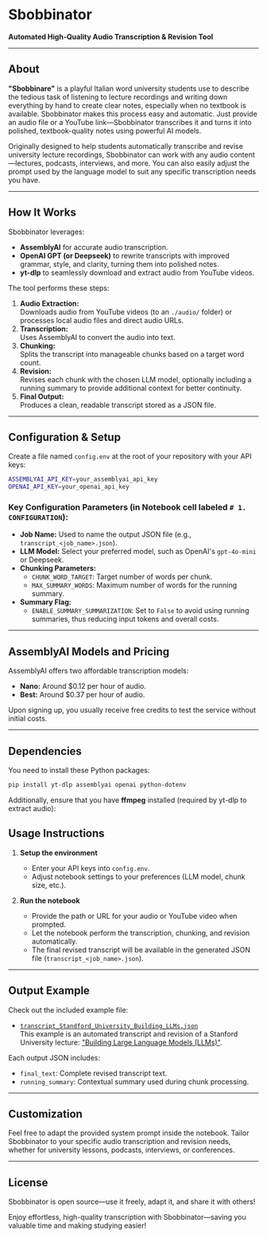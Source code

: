 # Sbobbinator

**Automated High-Quality Audio Transcription & Revision Tool**

---

## About

**"Sbobbinare"** is a playful Italian word university students use to describe the tedious task of listening to lecture recordings and writing down everything by hand to create clear notes, especially when no textbook is available. Sbobbinator makes this process easy and automatic. Just provide an audio file or a YouTube link—Sbobbinator transcribes it and turns it into polished, textbook-quality notes using powerful AI models.  

Originally designed to help students automatically transcribe and revise university lecture recordings, Sbobbinator can work with any audio content—lectures, podcasts, interviews, and more. You can also easily adjust the prompt used by the language model to suit any specific transcription needs you have.

---

## How It Works

Sbobbinator leverages:

- **AssemblyAI** for accurate audio transcription.
- **OpenAI GPT (or Deepseek)** to rewrite transcripts with improved grammar, style, and clarity, turning them into polished notes.
- **yt-dlp** to seamlessly download and extract audio from YouTube videos.

The tool performs these steps:

1. **Audio Extraction:**  
   Downloads audio from YouTube videos (to an `./audio/` folder) or processes local audio files and direct audio URLs.
2. **Transcription:**  
   Uses AssemblyAI to convert the audio into text.
3. **Chunking:**  
   Splits the transcript into manageable chunks based on a target word count.
4. **Revision:**  
   Revises each chunk with the chosen LLM model, optionally including a running summary to provide additional context for better continuity.
5. **Final Output:**  
   Produces a clean, readable transcript stored as a JSON file.

---

## Configuration & Setup

Create a file named `config.env` at the root of your repository with your API keys:

```bash
ASSEMBLYAI_API_KEY=your_assemblyai_api_key
OPENAI_API_KEY=your_openai_api_key
```

### Key Configuration Parameters (in Notebook cell labeled `# 1. CONFIGURATION`):

- **Job Name:** Used to name the output JSON file (e.g., `transcript_<job_name>.json`).
- **LLM Model:** Select your preferred model, such as OpenAI's `gpt-4o-mini` or Deepseek.
- **Chunking Parameters:**  
  - `CHUNK_WORD_TARGET`: Target number of words per chunk.
  - `MAX_SUMMARY_WORDS`: Maximum number of words for the running summary.
- **Summary Flag:**  
  - `ENABLE_SUMMARY_SUMMARIZATION`: Set to `False` to avoid using running summaries, thus reducing input tokens and overall costs.

---

## AssemblyAI Models and Pricing

AssemblyAI offers two affordable transcription models:

- **Nano:** Around $0.12 per hour of audio.
- **Best:** Around $0.37 per hour of audio.

Upon signing up, you usually receive free credits to test the service without initial costs.

---

## Dependencies

You need to install these Python packages:

```bash
pip install yt-dlp assemblyai openai python-dotenv
```

Additionally, ensure that you have **ffmpeg** installed (required by yt-dlp to extract audio):

## Usage Instructions

1. **Setup the environment**  
   - Enter your API keys into `config.env`.
   - Adjust notebook settings to your preferences (LLM model, chunk size, etc.).

2. **Run the notebook**  
   - Provide the path or URL for your audio or YouTube video when prompted.
   - Let the notebook perform the transcription, chunking, and revision automatically.
   - The final revised transcript will be available in the generated JSON file (`transcript_<job_name>.json`).

---

## Output Example

Check out the included example file:

- [`transcript_Standford_University_Building_LLMs.json`](transcript_Standford_University_Building_LLMs.json)  
  This example is an automated transcript and revision of a Stanford University lecture: ["Building Large Language Models (LLMs)"](https://www.youtube.com/watch?v=9vM4p9NN0Ts&t=28s&pp=ygUHbWl0IGxsbQ%3D%3D).

Each output JSON includes:

- `final_text`: Complete revised transcript text.
- `running_summary`: Contextual summary used during chunk processing.

---

## Customization

Feel free to adapt the provided system prompt inside the notebook. Tailor Sbobbinator to your specific audio transcription and revision needs, whether for university lessons, podcasts, interviews, or conferences.

---

## License

Sbobbinator is open source—use it freely, adapt it, and share it with others!

Enjoy effortless, high-quality transcription with Sbobbinator—saving you valuable time and making studying easier!
